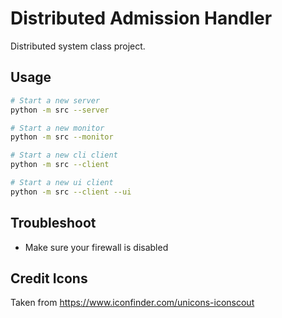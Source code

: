 # Distributed Admission Handler

Distributed system class project.

## Usage

```sh
# Start a new server
python -m src --server

# Start a new monitor
python -m src --monitor

# Start a new cli client
python -m src --client

# Start a new ui client
python -m src --client --ui
```

## Troubleshoot

- Make sure your firewall is disabled

## Credit Icons

Taken from https://www.iconfinder.com/unicons-iconscout
